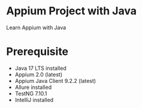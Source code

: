 # Appium Project with Java

Learn Appium with Java

# Prerequisite

- Java 17 LTS installed
- Appium 2.0 (latest)
- Appium Java Client 9.2.2 (latest)
- Allure installed
- TestNG 7.10.1
- IntelliJ installed
